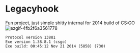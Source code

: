 # Legacyhook
Fun project, just simple shitty internal for 2014 build of CS:GO<br>
![ezgif-4fb2f6a3561778](https://github.com/user-attachments/assets/0dab159d-c329-4b3d-92c3-bad9d91b2be4)<br>
```
Protocol version 13881
Exe version 1.38.8.1 (csgo)
Exe build: 00:45:12 Nov 21 2014 (5858) (730)
```

